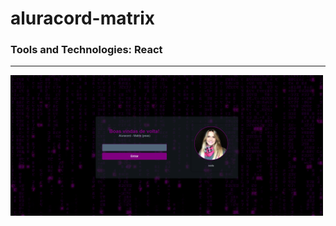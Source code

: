 # aluracord-matrix

### Tools and Technologies: React

<hr>

<p><img src="./assets/images/login.png" width="500px"/></p>
